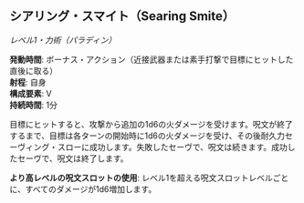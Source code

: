## シアリング・スマイト（Searing Smite）
*レベル1・力術（パラディン）*

**発動時間**: ボーナス・アクション（近接武器または素手打撃で目標にヒットした直後に取る）  
**射程**: 自身  
**構成要素**: V  
**持続時間**: 1分

目標にヒットすると、攻撃から追加の1d6の火ダメージを受けます。呪文が終了するまで、目標は各ターンの開始時に1d6の火ダメージを受け、その後耐久力セーヴィング・スローに成功します。失敗したセーヴで、呪文は続きます。成功したセーヴで、呪文は終了します。

**より高レベルの呪文スロットの使用**: レベル1を超える呪文スロットレベルごとに、すべてのダメージが1d6増加します。